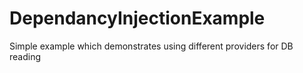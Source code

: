 # DependancyInjectionExample
Simple example which demonstrates using different providers for DB reading
